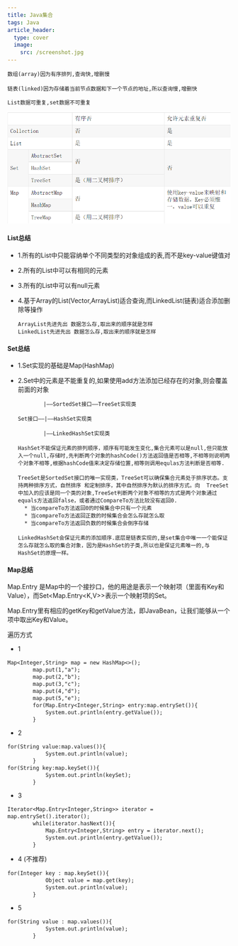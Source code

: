 ```yaml
---
title: Java集合
tags: Java
article_header:
  type: cover
  image:
    src: /screenshot.jpg
---
```






```
数组(array)因为有序排列,查询快,增删慢

链表(linked)因为存储着当前节点数据和下一个节点的地址,所以查询慢,增删快
```



```
List数据可重复,set数据不可重复
```

![集合对比图](./images/集合对比图.png)



#### List总结

- 1.所有的List中只能容纳单个不同类型的对象组成的表,而不是key-value键值对

- 2.所有的List中可以有相同的元素

- 3.所有的List中可以有null元素

- 4.基于Array的List(Vector,ArrayList)适合查询,而LinkedList(链表)适合添加删除等操作

  ```
  ArrayList先进先出 数据怎么存,取出来的顺序就是怎样
  LinkedList先进先出 数据怎么存,取出来的顺序就是怎样
  ```
  
  

#### Set总结

- 1.Set实现的基础是Map(HashMap)

- 2.Set中的元素是不能重复的,如果使用add方法添加已经存在的对象,则会覆盖前面的对象

  ```
          |——SortedSet接口——TreeSet实现类
  
  Set接口——|——HashSet实现类                
  
          |——LinkedHashSet实现类
          
  HashSet不能保证元素的排列顺序，顺序有可能发生变化,集合元素可以是null,但只能放入一个null,存储时,先判断两个对象的hashCode()方法返回值是否相等,不相等则说明两个对象不相等,根据hashCode值来决定存储位置,相等则调用equlas方法判断是否相等.
  
  TreeSet是SortedSet接口的唯一实现类，TreeSet可以确保集合元素处于排序状态。支持两种排序方式，自然排序 和定制排序，其中自然排序为默认的排序方式。向  TreeSet中加入的应该是同一个类的对象,TreeSet判断两个对象不相等的方式是两个对象通过equals方法返回false，或者通过CompareTo方法比较没有返回0.
  	* 当compareTo方法返回0的时候集合中只有一个元素
  	* 当compareTo方法返回正数的时候集合会怎么存就怎么取
  	* 当compareTo方法返回负数的时候集合会倒序存储
  
  LinkedHashSet会保证元素的添加顺序.底层是链表实现的,是set集合中唯一一个能保证怎么存就怎么取的集合对象，因为是HashSet的子类,所以也是保证元素唯一的,与HashSet的原理一样。
  ```



#### Map总结

Map.Entry 是Map中的一个接抄口，他的用途是表示一个映射项（里面有Key和Value），而Set<Map.Entry<K,V>>表示一个映射项的Set。

Map.Entry里有相应的getKey和getValue方法，即JavaBean，让我们能够从一个项中取出Key和Value。

遍历方式

- 1

```
Map<Integer,String> map = new HashMap<>();
        map.put(1,"a");
        map.put(2,"b");
        map.put(3,"c");
        map.put(4,"d");
        map.put(5,"e");
        for(Map.Entry<Integer,String> entry:map.entrySet()){
            System.out.println(entry.getValue());
        }
```



- 2

```
for(String value:map.values()){
            System.out.println(value);
        }
for(String key:map.keySet()){
            System.out.println(keySet);
        }
```

- 3

```
Iterator<Map.Entry<Integer,String>> iterator = map.entrySet().iterator();
        while(iterator.hasNext()){
            Map.Entry<Integer,String> entry = iterator.next();
            System.out.println(entry.getValue());
        }
```

- 4 (不推荐)

```
for(Integer key : map.keySet()){
            Object value = map.get(key);
            System.out.println(value);
        }
```

- 5

```
for(String value : map.values()){
            System.out.println(value);
        }
```

